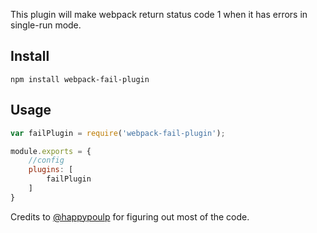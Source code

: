 This plugin will make webpack return status code 1 when it has errors in single-run mode.

## Install
`npm install webpack-fail-plugin`

## Usage
```javascript
var failPlugin = require('webpack-fail-plugin');

module.exports = {
	//config
	plugins: [
		failPlugin
	]
}
```

Credits to [@happypoulp](https://github.com/happypoulp) for figuring out most of the code.

